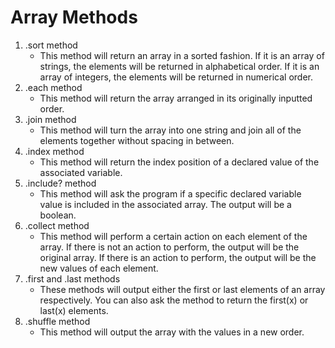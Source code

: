 # Array Methods

1. .sort method
    - This method will return an array in a sorted fashion. If it is an array of strings, the elements will be returned in alphabetical order. If it is an array of integers, the elements will be returned in numerical order.
1. .each method
    - This method will return the array arranged in its originally inputted order.
1. .join method
    - This method will turn the array into one string and join all of the elements together without spacing in between.
1. .index method
    - This method will return the index position of a declared value of the associated variable.
1. .include? method
    - This method will ask the program if a specific declared variable value is included in the associated array. The output will be a boolean.
1. .collect method
    - This method will perform a certain action on each element of the array. If there is not an action to perform, the output will be the original array. If there is an action to perform, the output will be the new values of each element.
1. .first and .last methods
    - These methods will output either the first or last elements of an array respectively. You can also ask the method to return the first(x) or last(x) elements.
1. .shuffle method
    - This method will output the array with the values in a new order.
